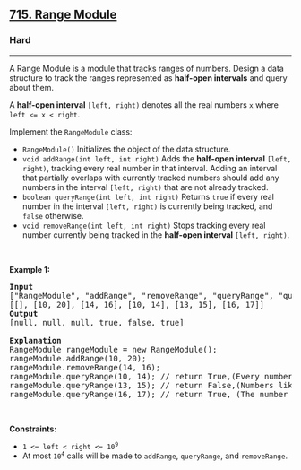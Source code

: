 <h2><a href="https://leetcode.com/problems/range-module/">715. Range Module</a></h2><h3>Hard</h3><hr><div><p>A Range Module is a module that tracks ranges of numbers. Design a data structure to track the ranges represented as <strong>half-open intervals</strong> and query about them.</p>

<p>A <strong>half-open interval</strong> <code>[left, right)</code> denotes all the real numbers <code>x</code> where <code>left &lt;= x &lt; right</code>.</p>

<p>Implement the <code>RangeModule</code> class:</p>

<ul>
	<li><code>RangeModule()</code> Initializes the object of the data structure.</li>
	<li><code>void addRange(int left, int right)</code> Adds the <strong>half-open interval</strong> <code>[left, right)</code>, tracking every real number in that interval. Adding an interval that partially overlaps with currently tracked numbers should add any numbers in the interval <code>[left, right)</code> that are not already tracked.</li>
	<li><code>boolean queryRange(int left, int right)</code> Returns <code>true</code> if every real number in the interval <code>[left, right)</code> is currently being tracked, and <code>false</code> otherwise.</li>
	<li><code>void removeRange(int left, int right)</code> Stops tracking every real number currently being tracked in the <strong>half-open interval</strong> <code>[left, right)</code>.</li>
</ul>

<p>&nbsp;</p>
<p><strong class="example">Example 1:</strong></p>

<pre style="position: relative;"><strong>Input</strong>
["RangeModule", "addRange", "removeRange", "queryRange", "queryRange", "queryRange"]
[[], [10, 20], [14, 16], [10, 14], [13, 15], [16, 17]]
<strong>Output</strong>
[null, null, null, true, false, true]

<strong>Explanation</strong>
RangeModule rangeModule = new RangeModule();
rangeModule.addRange(10, 20);
rangeModule.removeRange(14, 16);
rangeModule.queryRange(10, 14); // return True,(Every number in [10, 14) is being tracked)
rangeModule.queryRange(13, 15); // return False,(Numbers like 14, 14.03, 14.17 in [13, 15) are not being tracked)
rangeModule.queryRange(16, 17); // return True, (The number 16 in [16, 17) is still being tracked, despite the remove operation)
<div class="open_grepper_editor" title="Edit &amp; Save To Grepper"></div></pre>

<p>&nbsp;</p>
<p><strong>Constraints:</strong></p>

<ul>
	<li><code>1 &lt;= left &lt; right &lt;= 10<sup>9</sup></code></li>
	<li>At most <code>10<sup>4</sup></code> calls will be made to <code>addRange</code>, <code>queryRange</code>, and <code>removeRange</code>.</li>
</ul>
</div>
